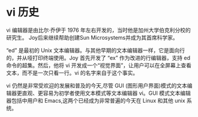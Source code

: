 # vi 历史

vi 编辑器是由比尔·乔伊于 1976 年左右开发的，当时他是加州大学伯克利分校的研究生。 Joy后来继续帮助创建Sun Microsystems并成为其首席科学家。

“ed” 是最初的 Unix 文本编辑器。与其他早期的文本编辑器一样，它是面向行的，并从哑打印终端使用。Joy 首先开发了 “ex” 作为改进的行编辑器，支持 ed 命令的超集。然后，他将 vi 开发成一个“视觉界面”，让用户可以在全屏幕上查看文本，而不是一次只看一行。vi 的名字来自于这个事实。


vi 仍然是非常受欢迎的发展和普及的今天,尽管 GUI (图形用户界面)模式的文本编辑器更直观、更容易为初学者使用文本模式等文本编辑器 vi。GUI 模式文本编辑器包括中用户和 Emacs,这两个已经成为非常普遍的今天在 Linux 和其他 unix 系统。
